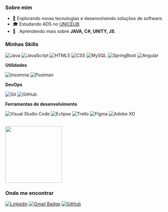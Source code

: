 [](https://komarev.com/ghpvc/?username=iuricode&color=006bed)

<h3>Sobre mim</h3>

- 🤔 Explorando novas tecnologias e desenvolvendo soluções de software.
- 🎓 Estudando ADS no <a href="https://www.uniceub.br/pdp/graduacao/ti/analise-e-desenvolvimento-de-sistemas-96">UNICEUB</a>.
- 🌱 &nbsp; Aprendendo mais sobre **JAVA, C#, UNITY, JS**.

<h3>Minhas Skills</h3>


![Java](https://img.shields.io/badge/-Java-333333?style=flat&logo=Java&logoColor=007396)
![JavaScript](https://img.shields.io/badge/-JavaScript-333333?style=flat&logo=javascript)
![HTML5](https://img.shields.io/badge/-HTML5-333333?style=flat&logo=HTML5)
![CSS](https://img.shields.io/badge/-CSS-333333?style=flat&logo=CSS3&logoColor=1572B6)
![MySQL](https://img.shields.io/badge/-MySQL-333333?style=flat&logo=mysql)
![SpringBoot](https://img.shields.io/badge/-SpringBoot-333333?style=flat&logo=springboot)
![Angular](https://img.shields.io/badge/-Angular-333333?style=flat&logo=angular)


**Utilidades**

![Insomnia](https://img.shields.io/badge/-Insomnia-333333?style=flat&logo=insomnia)
![Postman](https://img.shields.io/badge/-Postman-333333?style=flat&logo=postman)

**DevOps**

![Git](https://img.shields.io/badge/-Git-333333?style=flat&logo=git)
![GitHub](https://img.shields.io/badge/-GitHub-333333?style=flat&logo=github)

**Ferramentas de desenvolvimento**

![Visual Studio Code](https://img.shields.io/badge/-Visual%20Studio%20Code-333333?style=flat&logo=visual-studio-code&logoColor=007ACC)
![Eclipse](https://img.shields.io/badge/-Eclipse-333333?style=flat&logo=eclipse-ide&logoColor=2C2255)
![Trello](https://img.shields.io/badge/-Trello-333333?style=flat&logo=trello&logoColor=007ACC)
![Figma](https://img.shields.io/badge/-Figma-333333?style=flat&logo=figma&logoColor=007ACC)
![Adobe XD](https://img.shields.io/badge/-Adobe%20XD-333333?style=flat&logo=adobe-xd&logoColor=007ACC)

<br/>

<a href="https://github.com/iuricode">
  <img height="180em" src="https://github-readme-stats.vercel.app/api?username=ottoinspace&theme=dracula&show_icons=true" />
</a>

<h3>Onde me encontrar</h3>

[![Linkedin](https://img.shields.io/badge/-Arnoldo-blue?style=flat-square&logo=Linkedin&logoColor=white&link=LINK-DO-SEU-LINKEDIN)](https://www.linkedin.com/in/arnoldo-bepi/)
[![Gmail Badge](https://img.shields.io/badge/-arnoldobepi@gmail.com-006bed?style=flat-square&logo=Gmail&logoColor=white&link=mailto:SEU-EMAIL)](mailto:arnoldobepi@gmail.com)
[![GitHub](https://img.shields.io/github/followers/iuricode?label=follow&style=social)](https://www.linkedin.com/in/arnoldo-bepi/)
